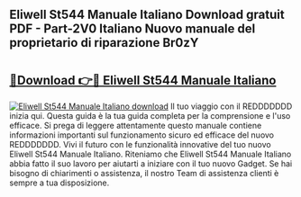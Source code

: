 ## Eliwell St544 Manuale Italiano Download gratuit PDF - Part-2V0 Italiano Nuovo manuale del proprietario di riparazione Br0zY

# <h2><a href="http://dfcqfvy.blite.top/?on=Eliwell+St544+Manuale+Italiano">🔗Download 👉🔴 Eliwell St544 Manuale Italiano</a></h2>

[![Eliwell St544 Manuale Italiano download](https://i.imgur.com/lujVjoI.png)](http://dfcqfvy.blite.top/?on=Eliwell+St544+Manuale+Italiano)
Il tuo viaggio con il REDDDDDDD inizia qui. Questa guida è la tua guida completa per la comprensione e l'uso efficace. Si prega di leggere attentamente questo manuale contiene informazioni importanti sul funzionamento sicuro ed efficace del nuovo REDDDDDDD. Vivi il futuro con le funzionalità innovative del tuo nuovo Eliwell St544 Manuale Italiano. Riteniamo che Eliwell St544 Manuale Italiano abbia fatto il suo lavoro per aiutarti a iniziare con il tuo nuovo Gadget. Se hai bisogno di chiarimenti o assistenza, il nostro Team di assistenza clienti è sempre a tua disposizione.
